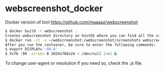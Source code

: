 # webscreenshot_docker
Docker version of tool https://github.com/maaaaz/webscreenshot
```sh
$ docker build -t webscreenshot . 
Creates webscreenshot directory on hostOS where you can find all the screenshots.
$ docker run -it -v ~/webscreenshot:/webscreenshot/screenshots webscreenshot
After you run the container, be sure to enter the following commands:
$ export DISPLAY=':99.0'
$ Xvfb :99 -screen 0 1024x768x24 > /dev/null 2>&1 &
```
To change user-agent or resolution if you need so, check the .js file.
